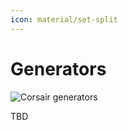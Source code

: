 ```yaml
---
icon: material/set-split
---
```


# Generators

<img src="../../assets/images/flow-generators.drawio.svg" alt="Corsair generators" class="invert-on-slate">

TBD
